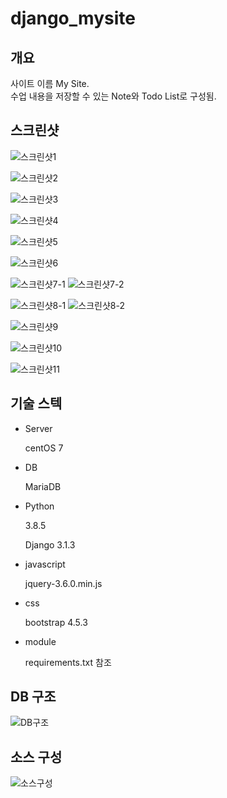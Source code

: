 # django_mysite

## 개요

사이트 이름 My Site.    
수업 내용을 저장할 수 있는 Note와 Todo List로 구성됨.
  
## 스크린샷

![스크린샷1](https://user-images.githubusercontent.com/55902298/137299330-f2774dfb-c222-4264-a44c-521cca2e93c6.png)

![스크린샷2](https://user-images.githubusercontent.com/55902298/137299328-67908d5d-7867-493d-a8ec-67ca169a0e30.png)

![스크린샷3](https://user-images.githubusercontent.com/55902298/137299325-3a2f8c6e-6bfc-47ca-9c95-4a40c49fc234.png)

![스크린샷4](https://user-images.githubusercontent.com/55902298/137299321-08fe4f3b-362b-4e97-9b93-b6828c9d7698.png)

![스크린샷5](https://user-images.githubusercontent.com/55902298/137299313-3b351136-0fb2-4f95-a791-72208b4f7812.png)

![스크린샷6](https://user-images.githubusercontent.com/55902298/137299352-75904ad7-8d53-4b57-a91d-82c19b80ffdb.png)

![스크린샷7-1](https://user-images.githubusercontent.com/55902298/137299347-6a7043cb-6757-47c1-885d-581362403aa2.png)
![스크린샷7-2](https://user-images.githubusercontent.com/55902298/137299346-359ed02d-4ecd-42d2-8fbc-01acec731d31.png)


![스크린샷8-1](https://user-images.githubusercontent.com/55902298/137299343-e699bdb1-44b8-403d-b349-fb61b7b70870.png)
![스크린샷8-2](https://user-images.githubusercontent.com/55902298/137299341-b6526dd8-e30a-4560-b8f9-c84155b8cddd.png)

![스크린샷9](https://user-images.githubusercontent.com/55902298/137299337-eb657644-3a9d-4f16-be18-886719f06e72.png)

![스크린샷10](https://user-images.githubusercontent.com/55902298/137299336-54152a80-c768-4183-9d02-4dc9c97aa5a9.png)

![스크린샷11](https://user-images.githubusercontent.com/55902298/137299332-c4ef478d-279f-4b30-a661-bd33b0c25f62.png)

## 기술 스텍

- Server
    
    centOS 7
    
- DB
    
    MariaDB
    
- Python
    
    3.8.5
    
    Django 3.1.3
    
- javascript
    
    jquery-3.6.0.min.js
    
- css
    
    bootstrap 4.5.3
    
- module
    
    requirements.txt 참조
    

## DB 구조

![DB구조](https://user-images.githubusercontent.com/55902298/137299928-f7456d23-96b8-42f4-8e4d-5f6f38ab931e.png)

## 소스 구성

![소스구성](https://user-images.githubusercontent.com/55902298/137299931-92d1137d-8077-41b7-b711-5d150aeac4b0.png)
